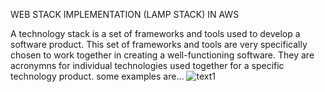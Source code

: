 
WEB STACK IMPLEMENTATION (LAMP STACK) IN AWS

A technology stack is a set of frameworks and tools used to develop a software product. This set of frameworks and tools are very specifically chosen to work together in creating a well-functioning software. They are acronymns for individual technologies used together for a specific technology product. some examples are…
![text1](https://user-images.githubusercontent.com/108102087/177051384-c61b5de3-ab01-427e-b8e2-9c0efe474b23.PNG)
